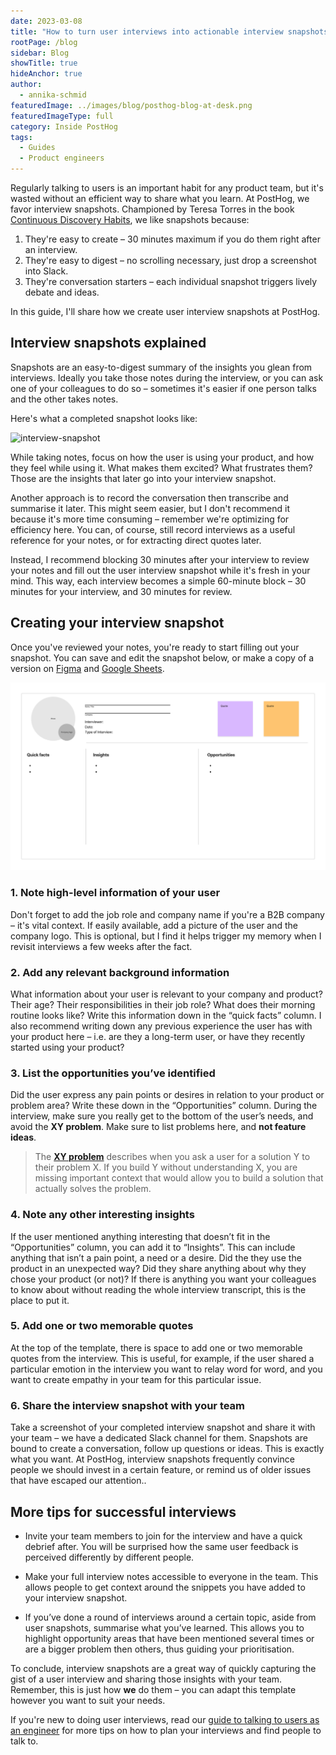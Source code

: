 ```yaml
---
date: 2023-03-08
title: "How to turn user interviews into actionable interview snapshots"
rootPage: /blog
sidebar: Blog
showTitle: true
hideAnchor: true
author:
  - annika-schmid
featuredImage: ../images/blog/posthog-blog-at-desk.png
featuredImageType: full
category: Inside PostHog
tags:
  - Guides
  - Product engineers
---
```


Regularly talking to users is an important habit for any product team, but it's wasted without an efficient way to share what you learn. At PostHog, we favor interview snapshots. Championed by Teresa Torres in the book [Continuous Discovery Habits](https://www.amazon.co.uk/Continuous-Discovery-Habits-Discover-Products/dp/1736633309), we like snapshots because:

 1. They're easy to create – 30 minutes maximum if you do them right after an interview.
 2. They're easy to digest – no scrolling necessary, just drop a screenshot into Slack.
 3. They're conversation starters – each individual snapshot triggers lively debate and ideas.

In this guide, I'll share how we create user interview snapshots at PostHog.

## Interview snapshots explained

Snapshots are an easy-to-digest summary of the insights you glean from interviews. Ideally you take those notes during the interview, or you can ask one of your colleagues to do so – sometimes it's easier if one person talks and the other takes notes. 

Here's what a completed snapshot looks like:

![interview-snapshot](../images/interview-snapshots/interview-snapshot-filled-out.jpg)

While taking notes, focus on how the user is using your product, and how they feel while using it. What makes them excited? What frustrates them? Those are the insights that later go into your interview snapshot.

Another approach is to record the conversation then transcribe and summarise it later. This might seem easier, but I don't recommend it because it's more time consuming – remember we're optimizing for efficiency here. You can, of course, still record interviews as a useful reference for your notes, or for extracting direct quotes later.

Instead, I recommend blocking 30 minutes after your interview to review your notes and fill out the user interview snapshot while it's fresh in your mind. This way, each interview becomes a simple 60-minute block – 30 minutes for your interview, and 30 minutes for review.

## Creating your interview snapshot

Once you've reviewed your notes, you're ready to start filling out your snapshot. You can save and edit the snapshot below, or make a copy of a version on [Figma](https://www.figma.com/file/iO6kIZ8kXdMudLtu7kSyc5/PostHog-Interview-Snapshot-Template?node-id=0%3A1&t=LDU8ALaROQyfh6JL-1) and [Google Sheets](https://docs.google.com/presentation/d/1JnewtJmeRHrXPloJzT5nGmXYrBUbaKnN7-k4kYjbo9M/edit?usp=sharing).

![interview-snapshot](../images/interview-snapshots/interview-snapshot.jpg)

### 1. Note high-level information of your user

Don't forget to add the job role and company name if you're a B2B company – it's vital context. If easily available, add a picture of the user and the company logo. This is optional, but I find it helps trigger my memory when I revisit interviews a few weeks after the fact.

### 2. Add any relevant background information

What information about your user is relevant to your company and product? Their age? Their responsibilities in their job role? What does their morning routine looks like? Write this information down in the “quick facts” column. I also recommend writing down any previous experience the user has with your product here – i.e. are they a long-term user, or have they recently started using your product?

### 3. List the opportunities you’ve identified

Did the user express any pain points or desires in relation to your product or problem area? Write these down in the “Opportunities” column. During the interview, make sure you really get to the bottom of the user’s needs, and avoid the **XY problem**. Make sure to list problems here, and **not feature ideas**.

> The [**XY problem**](https://xyproblem.info/) describes when you ask a user for a solution Y to their problem X. If you build Y without understanding X, you are missing important context that would allow you to build a solution that actually solves the problem.

### 4. Note any other interesting insights

If the user mentioned anything interesting that doesn’t fit in the “Opportunities” column, you can add it to “Insights”. This can include anything that isn’t a pain point, a need or a desire. Did the they use the product in an unexpected way? Did they share anything about why they chose your product (or not)? If there is anything you want your colleagues to know about without reading the whole interview transcript, this is the place to put it.

### 5. Add one or two memorable quotes

At the top of the template, there is space to add one or two memorable quotes from the interview. This is useful, for example, if the user shared a particular emotion in the interview you want to relay word for word, and you want to create empathy in your team for this particular issue.

### 6. Share the interview snapshot with your team

Take a screenshot of your completed interview snapshot and share it with your team – we have a dedicated Slack channel for them. Snapshots are bound to create a conversation, follow up questions or ideas. This is exactly what you want. At PostHog, interview snapshots frequently convince people we should invest in a certain feature, or remind us of older issues that have escaped our attention..

## More tips for successful interviews

- Invite your team members to join for the interview and have a quick debrief after. You will be surprised how the same user feedback is perceived differently by different people.

- Make your full interview notes accessible to everyone in the team. This allows people to get context around the snippets you have added to your interview snapshot.

- If you’ve done a round of interviews around a certain topic, aside from user snapshots, summarise what you’ve learned. This allows you to highlight opportunity areas that have been mentioned several times or are a bigger problem then others, thus guiding your prioritisation.

To conclude, interview snapshots are a great way of quickly capturing the gist of a user interview and sharing those insights with your team. Remember, this is just how **we** do them – you can adapt this template however you want to suit your needs. 

If you're new to doing user interviews, read our [guide to talking to users as an engineer](/blog/10x-engineers-do-user-interviews) for more tips on how to plan your interviews and find people to talk to.
